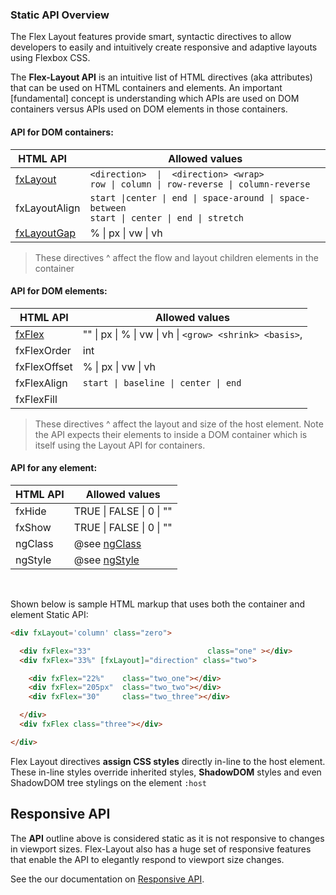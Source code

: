 ### Static API Overview

The Flex Layout features provide smart, syntactic directives to allow developers to easily and intuitively create responsive and adaptive layouts using Flexbox CSS. 

The **Flex-Layout API** is an intuitive list of HTML directives (aka attributes) that can be used on HTML containers and elements.
An important [fundamental] concept is understanding which APIs are used on DOM containers versus APIs used on DOM elements in those containers.  

#### API for DOM containers:  

| HTML API &nbsp;&nbsp;&nbsp;    | Allowed values                                                          |
|--------------------|-------------------------------------------------------------------------|
|  [fxLayout](https://github.com/angular/flex-layout/wiki/fxLayout-API)         | `<direction>  \|  <direction> <wrap>` <br/> `row \| column \| row-reverse \| column-reverse`                           |                  
|  fxLayoutAlign   | `start \|center \| end \| space-around \| space-between` <br/> `start \| center \| end \| stretch`                  |  fxLayoutWrap    | `"" \| wrap \| none \| nowrap \| reverse`                                   |                   
|  [fxLayoutGap](https://github.com/angular/flex-layout/wiki/fxLayoutGap-API)     | % \|  px \|  vw \|  vh                                                           |     

> These directives ^ affect the flow and layout children elements in the container

#### API for DOM elements:   

| HTML API    | Allowed values                                                                 |
|--------------------|-------------------------------------------------------------------------|
|  [fxFlex](https://github.com/angular/flex-layout/wiki/fxFlex-API)           | ""  \| px  \|  % \|  vw \|  vh \|  `<grow> <shrink> <basis>`,                         |              
|  fxFlexOrder     | int                                                                     |                       
|  fxFlexOffset    | % \|  px \|  vw \|  vh                                                           |     
|  fxFlexAlign      | `start \| baseline \| center \| end`                                             |                   
|  fxFlexFill       |                                                                         |

> These directives ^ affect the layout and size of the host element. Note the API expects their elements to inside a DOM container which is itself using the Layout API for containers.

#### API for any element: 

| HTML API    | Allowed values                                                                 |
|--------------------|-------------------------------------------------------------------------|
|  fxHide           | TRUE \|  FALSE \|  0 \|  ""                                                      |     
|  fxShow           | TRUE \|  FALSE \|  0 \|  ""                                                      |     
|  ngClass          | @see [ngClass](https://angular.io/docs/ts/latest/api/common/index/NgClass-directive.html)                                                      |     
|  ngStyle          | @see [ngStyle](https://angular.io/docs/ts/latest/api/common/index/NgStyle-directive.html)                                                      |      


<br/>

Shown below is sample HTML markup that uses both the container and element Static API:


```html
<div fxLayout='column' class="zero">

  <div fxFlex="33"                          class="one" ></div>
  <div fxFlex="33%" [fxLayout]="direction" class="two">

    <div fxFlex="22%"    class="two_one"></div>
    <div fxFlex="205px"  class="two_two"></div>
    <div fxFlex="30"     class="two_three"></div>

  </div>
  <div fxFlex class="three"></div>

</div>
```

Flex Layout directives **assign CSS styles** directly in-line to the host element. These in-line styles override inherited styles, **ShadowDOM** styles and even ShadowDOM tree stylings on the element  `:host`

## Responsive API

The **API** outline above is considered static as it is not responsive to changes in viewport sizes. Flex-Layout also has a huge set of responsive features that enable the API to elegantly respond to viewport size changes.

See the our documentation on [Responsive API](https://github.com/angular/flex-layout/wiki/Responsive-API).
